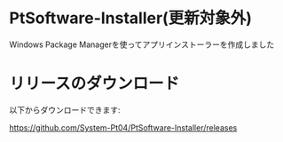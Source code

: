 # PtSoftware-Installer(更新対象外)
Windows Package Managerを使ってアプリインストーラーを作成しました
# リリースのダウンロード
以下からダウンロードできます:


https://github.com/System-Pt04/PtSoftware-Installer/releases

